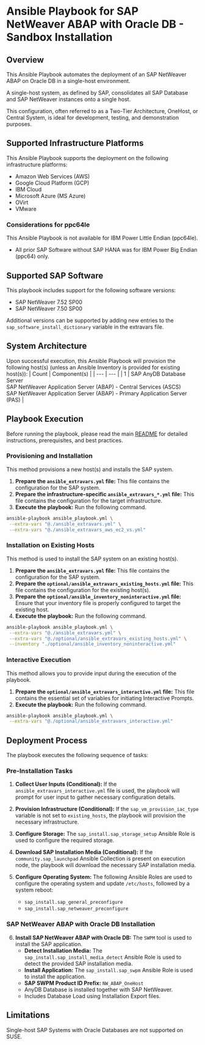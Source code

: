 # Ansible Playbook for SAP NetWeaver ABAP with Oracle DB - Sandbox Installation

## Overview

This Ansible Playbook automates the deployment of an SAP NetWeaver ABAP on Oracle DB in a single-host environment.  

A single-host system, as defined by SAP, consolidates all SAP Database and SAP NetWeaver instances onto a single host.  

This configuration, often referred to as a Two-Tier Architecture, OneHost, or Central System, is ideal for development, testing, and demonstration purposes.  


## Supported Infrastructure Platforms
This Ansible Playbook supports the deployment on the following infrastructure platforms:

- Amazon Web Services (AWS)
- Google Cloud Platform (GCP)
- IBM Cloud
- Microsoft Azure (MS Azure)
- OVirt
- VMware

### Considerations for ppc64le
This Ansible Playbook is not available for IBM Power Little Endian (ppc64le).
- All prior SAP Software without SAP HANA was for IBM Power Big Endian (ppc64) only.


## Supported SAP Software
This playbook includes support for the following software versions:
- SAP NetWeaver 7.52 SP00
- SAP NetWeaver 7.50 SP00

Additional versions can be supported by adding new entries to the `sap_software_install_dictionary` variable in the extravars file.


## System Architecture
Upon successful execution, this Ansible Playbook will provision the following host(s) (unless an Ansible Inventory is provided for existing host(s)):
| Count | Component(s) |
| --- | --- |
| 1 | SAP AnyDB Database Server<br> SAP NetWeaver Application Server (ABAP) - Central Services (ASCS)<br> SAP NetWeaver Application Server (ABAP) - Primary Application Server (PAS) |


## Playbook Execution
Before running the playbook, please read the main [README](https://github.com/sap-linuxlab/ansible.playbooks_for_sap/blob/main/README.md) for detailed instructions, prerequisites, and best practices.

### Provisioning and Installation
This method provisions a new host(s) and installs the SAP system.

1.  **Prepare the `ansible_extravars.yml` file:** This file contains the configuration for the SAP system.
2.  **Prepare the infrastructure-specific `ansible_extravars_*.yml` file:** This file contains the configuration for the target infrastructure.
3.  **Execute the playbook:** Run the following command.

```bash
ansible-playbook ansible_playbook.yml \
 --extra-vars "@./ansible_extravars.yml" \
 --extra-vars "@./ansible_extravars_aws_ec2_vs.yml"
```

### Installation on Existing Hosts
This method is used to install the SAP system on an existing host(s).

1.  **Prepare the `ansible_extravars.yml` file:** This file contains the configuration for the SAP system.
2.  **Prepare the `optional/ansible_extravars_existing_hosts.yml` file:** This file contains the configuration for the existing host(s).
3.  **Prepare the `optional/ansible_inventory_noninteractive.yml` file:** Ensure that your inventory file is properly configured to target the existing host.
4.  **Execute the playbook:** Run the following command.

```bash
ansible-playbook ansible_playbook.yml \
 --extra-vars "@./ansible_extravars.yml" \
 --extra-vars "@./optional/ansible_extravars_existing_hosts.yml" \
 --inventory "./optional/ansible_inventory_noninteractive.yml"
```

### Interactive Execution
This method allows you to provide input during the execution of the playbook.

1.  **Prepare the `optional/ansible_extravars_interactive.yml` file:** This file contains the essential set of variables for initiating Interactive Prompts.
2.  **Execute the playbook:** Run the following command.

```bash
ansible-playbook ansible_playbook.yml \
 --extra-vars "@./optional/ansible_extravars_interactive.yml"
```


## Deployment Process
The playbook executes the following sequence of tasks:

### Pre-Installation Tasks

1. **Collect User Inputs (Conditional):** If the `ansible_extravars_interactive.yml` file is used, the playbook will prompt for user input to gather necessary configuration details.

2. **Provision Infrastructure (Conditional):** If the `sap_vm_provision_iac_type` variable is not set to `existing_hosts`, the playbook will provision the necessary infrastructure.

3. **Configure Storage:** The `sap_install.sap_storage_setup` Ansible Role is used to configure the required storage.

4. **Download SAP Installation Media (Conditional):** If the `community.sap_launchpad` Ansible Collection is present on execution node, the playbook will download the necessary SAP installation media.

5. **Configure Operating System:** The following Ansible Roles are used to configure the operating system and update `/etc/hosts`, followed by a system reboot:
   - `sap_install.sap_general_preconfigure`
   - `sap_install.sap_netweaver_preconfigure`

### SAP NetWeaver ABAP with Oracle DB Installation

6. **Install SAP NetWeaver ABAP with Oracle DB:** The `SWPM` tool is used to install the SAP application.
   - **Detect Installation Media:** The `sap_install.sap_install_media_detect` Ansible Role is used to detect the provided SAP installation media.
   - **Install Application:** The `sap_install.sap_swpm` Ansible Role is used to install the application.
   - **SAP SWPM Product ID Prefix:** `NW_ABAP_OneHost`
   - AnyDB Database is installed together with SAP NetWeaver.
   - Includes Database Load using Installation Export files.


## Limitations
Single-host SAP Systems with Oracle Databases are not supported on SUSE.
